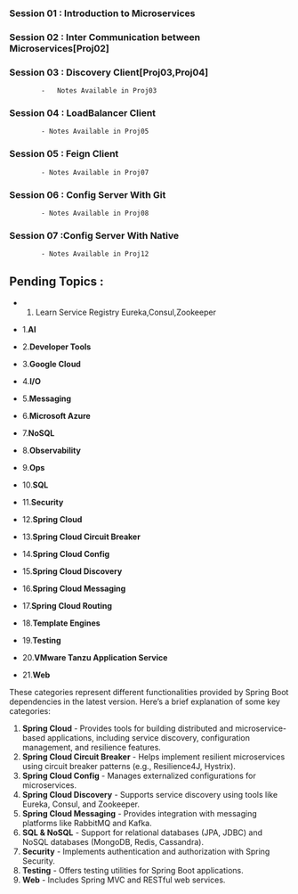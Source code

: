 ### Session 01 : Introduction to Microservices
### Session 02 : Inter Communication between Microservices[Proj02]
### Session 03 : Discovery Client[Proj03,Proj04]
			-	Notes Available in Proj03
### Session 04 : LoadBalancer Client
			- Notes Available in Proj05
### Session 05 : Feign Client
            - Notes Available in Proj07
### Session 06 : Config Server With Git
	 		- Notes Available in Proj08

### Session 07 :Config Server With Native
	 		- Notes Available in Proj12

## Pending Topics :
- 1. Learn Service Registry Eureka,Consul,Zookeeper

- 1.**AI**
- 2.**Developer Tools**
- 3.**Google Cloud**
- 4.**I/O**
- 5.**Messaging**
- 6.**Microsoft Azure**
- 7.**NoSQL**
- 8.**Observability**
- 9.**Ops**
- 10.**SQL**
- 11.**Security**
- 12.**Spring Cloud**
- 13.**Spring Cloud Circuit Breaker**
- 14.**Spring Cloud Config**
- 15.**Spring Cloud Discovery**
- 16.**Spring Cloud Messaging**
- 17.**Spring Cloud Routing**
- 18.**Template Engines**
- 19.**Testing**
- 20.**VMware Tanzu Application Service**
- 21.**Web**

These categories represent different functionalities provided by Spring Boot dependencies in the latest version. Here’s a brief explanation of some key categories:

1. **Spring Cloud** - Provides tools for building distributed and microservice-based applications, including service discovery, configuration management, and resilience features.
2. **Spring Cloud Circuit Breaker** - Helps implement resilient microservices using circuit breaker patterns (e.g., Resilience4J, Hystrix).
3. **Spring Cloud Config** - Manages externalized configurations for microservices.
4. **Spring Cloud Discovery** - Supports service discovery using tools like Eureka, Consul, and Zookeeper.
5. **Spring Cloud Messaging** - Provides integration with messaging platforms like RabbitMQ and Kafka.
6. **SQL & NoSQL** - Support for relational databases (JPA, JDBC) and NoSQL databases (MongoDB, Redis, Cassandra).
7. **Security** - Implements authentication and authorization with Spring Security.
8. **Testing** - Offers testing utilities for Spring Boot applications.
9. **Web** - Includes Spring MVC and RESTful web services.
